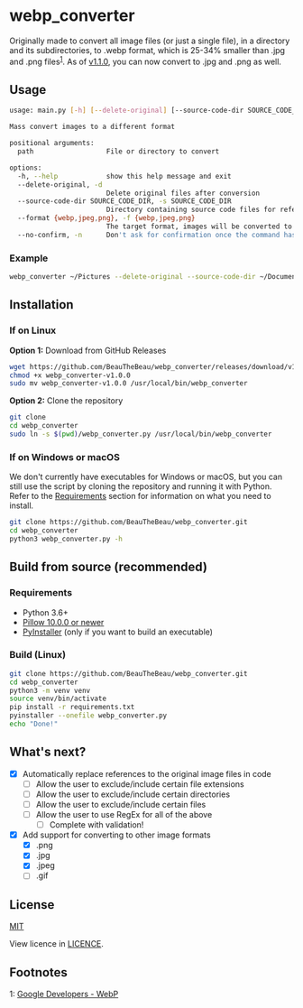 # webp_converter

Originally made to convert all image files (or just a single file), in a directory and its subdirectories, to .webp
format, which is 25-34%
smaller than .jpg and .png files<sup>[1](#footnote1)</sup>. As
of [v1.1.0](https://github.com/BeauTheBeau/webp_converter/releases/tag/v1.1.0), you can now convert to .jpg and .png as
well.

## Usage

```bash
usage: main.py [-h] [--delete-original] [--source-code-dir SOURCE_CODE_DIR] [--format {webp,jpeg,png}] [--no-confirm] path

Mass convert images to a different format

positional arguments:
  path                  File or directory to convert

options:
  -h, --help            show this help message and exit
  --delete-original, -d
                        Delete original files after conversion
  --source-code-dir SOURCE_CODE_DIR, -s SOURCE_CODE_DIR
                        Directory containing source code files for reference replacement
  --format {webp,jpeg,png}, -f {webp,jpeg,png}
                        The target format, images will be converted to this format
  --no-confirm, -n      Don't ask for confirmation once the command has been sent
```

### Example

```bash
webp_converter ~/Pictures --delete-original --source-code-dir ~/Documents/Projects --format webp --no-confirm
```

## Installation

### If on Linux

**Option 1:** Download from GitHub Releases

```bash
wget https://github.com/BeauTheBeau/webp_converter/releases/download/v1.0.0/webp_converter-v1.0.0
chmod +x webp_converter-v1.0.0
sudo mv webp_converter-v1.0.0 /usr/local/bin/webp_converter
```

**Option 2:** Clone the repository

```bash
git clone
cd webp_converter
sudo ln -s $(pwd)/webp_converter.py /usr/local/bin/webp_converter 
```

### If on Windows or macOS

We don't currently have executables for Windows or macOS, but you can still use the script by cloning the repository and
running it with Python. Refer to the [Requirements](#requirements) section for information on what you need to install.

```bash 
git clone https://github.com/BeauTheBeau/webp_converter.git
cd webp_converter
python3 webp_converter.py -h
```

## Build from source (recommended)

### Requirements

- Python 3.6+
- [Pillow 10.0.0 or newer](https://pypi.org/project/Pillow/)
- [PyInstaller](https://pypi.org/project/pyinstaller/) (only if you want to build an executable)

### Build (Linux)

```bash
git clone https://github.com/BeauTheBeau/webp_converter.git
cd webp_converter
python3 -m venv venv
source venv/bin/activate
pip install -r requirements.txt
pyinstaller --onefile webp_converter.py
echo "Done!"
```

## What's next?

- [X] Automatically replace references to the original image files in code
    - [ ] Allow the user to exclude/include certain file extensions
    - [ ] Allow the user to exclude/include certain directories
    - [ ] Allow the user to exclude/include certain files
    - [ ] Allow the user to use RegEx for all of the above
        - [ ] Complete with validation!

- [X] Add support for converting to other image formats
    - [X] .png
    - [X] .jpg
    - [X] .jpeg
    - [ ] .gif

## License

[MIT](https://choosealicense.com/licenses/mit/)

View licence in [LICENCE](LICENSE).

## Footnotes

<a id="footnote1" name="footnote1">1</a>: [Google Developers - WebP](https://developers.google.com/speed/webp)


